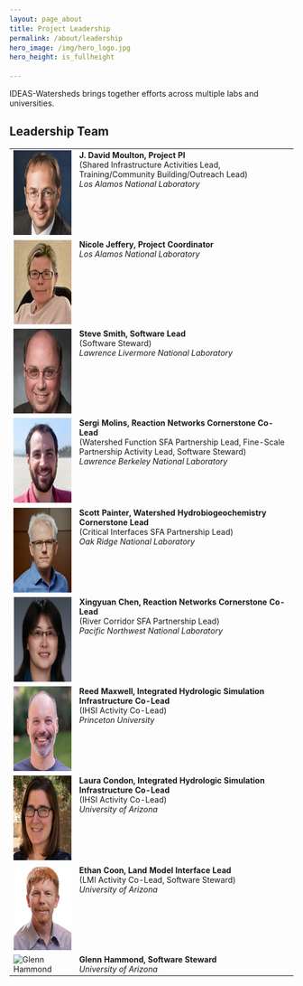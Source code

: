 ```yaml
---
layout: page_about
title: Project Leadership
permalink: /about/leadership
hero_image: /img/hero_logo.jpg
hero_height: is_fullheight

---
```

IDEAS-Watersheds brings together efforts across multiple labs and universities.

<h2>Leadership Team</h2>
<table>
<tbody>
<tr>
<td><img class="alignleft" src="../img/photos/dmoulton.png" alt="David Moulton" width="150" height="150"></td>
<td valign="top"><strong>J. David Moulton, Project PI</strong><br />
(Shared Infrastructure Activities Lead, Training/Community Building/Outreach Lead)<br />
<em>Los Alamos National Laboratory</em></td>
</tr>
<tr>
<td><img class="alignleft" src="../img/photos/njeffery2.png" alt="Nicole Jeffery" width="150" height="150"></td>
<td valign="top"><strong>Nicole Jeffery, Project Coordinator</strong><br />
<em>Los Alamos National Laboratory</em></td>
</tr>
<tr>
<td><img class="alignleft" src="../img/photos/ssmith.png" alt="Steve Smith" width="150" height="150"></td>
<td valign="top"><strong>Steve Smith, Software Lead</strong><br />
(Software Steward)<br />
<em>Lawrence Livermore National Laboratory</em></td>
</tr>
<tr>
<td><img class="alignleft" src="../img/photos/smolins.png" alt="Sergi Molins" width="150" height="150"></td>
<td valign="top"><strong>Sergi Molins, Reaction Networks Cornerstone Co-Lead</strong><br />
(Watershed Function SFA Partnership Lead, Fine-Scale Partnership Activity Lead, Software Steward)<br />
<em>Lawrence Berkeley National Laboratory</em></td>
</tr>
<tr>
<td><img class="alignleft" src="../img/photos/spainter.png" alt="Scott Painter" width="150" height="150"></td>
<td valign="top"><strong>Scott Painter, Watershed Hydrobiogeochemistry Cornerstone Lead</strong><br />
(Critical Interfaces SFA Partnership Lead)<br />
<em>Oak Ridge National Laboratory</em></td>
</tr>
<tr>
<td><img class="alignleft" src="../img/photos/xchen.png" alt="Xingyuan Chen" width="150" height="150"></td>
<td valign="top"><strong>Xingyuan Chen,</strong> <strong>Reaction Networks Cornerstone Co-Lead</strong><br />
(River Corridor SFA Partnership Lead)<br />
<em>Pacific Northwest National Laboratory</em></td>
</tr>
<tr>
<td><img class="alignleft" src="../img/photos/rmaxwell.png" alt="Reed Maxwell" width="150" height="150"></td>
<td valign="top"><strong>Reed Maxwell, Integrated Hydrologic Simulation Infrastructure Co-Lead</strong><br />
(IHSI Activity Co-Lead)<br />
<em>Princeton University</em></td>
</tr>
<tr>
<td><img class="alignleft" src="../img/photos/lcondon.png" alt="Laura Condon" width="150" height="150"></td>
<td valign="top"><strong>Laura Condon, Integrated Hydrologic Simulation Infrastructure Co-Lead</strong><br />
(IHSI Activity Co-Lead)<br />
<em>University of Arizona</em></td>
</tr>
<tr>
<td><img class="alignleft" src="../img/photos/ecoon.png" alt="Ethan Coon" width="150" height="150"></td>
<td valign="top"><strong>Ethan Coon, Land Model Interface Lead</strong><br />
(LMI Activity Co-Lead, Software Steward)<br /> 
<em>University of Arizona</em></td>
</tr>
<tr>
<td><img class="alignleft" src="../img/photos/ghammond.png" alt="Glenn Hammond" width="150" height="150"></td>
<td valign="top"><strong>Glenn Hammond, Software Steward</strong><br />
<em>University of Arizona</em></td>
</tr>
</tbody>
</table>

[IDEAS-Classic]: https://ideas-productivity.org/ideas-classic/
[IDEAS]: https://ideas-productivity.org/


